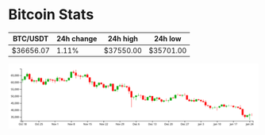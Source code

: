 # Bitcoin Stats

BTC/USDT|24h change|24h high|24h low|
|---|---|---|---|
|$36656.07|1.11%|$37550.00|$35701.00|

<img src="./chart.svg">
